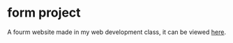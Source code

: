 # form project
A fourm website made in my web development class, it can be viewed [here](https://lucashasting.github.io/Lucas-Hasting-Cool-Games/).
